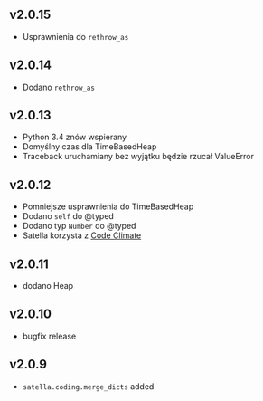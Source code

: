 ## v2.0.15

* Usprawnienia do `rethrow_as`

## v2.0.14

* Dodano `rethrow_as`

## v2.0.13

* Python 3.4 znów wspierany
* Domyślny czas dla TimeBasedHeap 
* Traceback uruchamiany bez wyjątku będzie rzucał ValueError


## v2.0.12

* Pomniejsze usprawnienia do TimeBasedHeap
* Dodano `self` do @typed
* Dodano typ `Number` do @typed
* Satella korzysta z [Code Climate](https://codeclimate.com/github/piotrmaslanka/satella)

## v2.0.11

* dodano Heap

## v2.0.10

* bugfix release

## v2.0.9

* `satella.coding.merge_dicts` added
